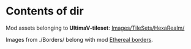 # Contents of dir
Mod assets belonging to **UltimaV-tileset**: [Images/TileSets/HexaRealm/](https://github.com/hackedpassword/UltimaV-retroset/tree/main/Images/TileSets/HexaRealm)

Images from ./Borders/ belong with mod [Ethereal borders](https://github.com/hackedpassword/Ethereal-borders).
